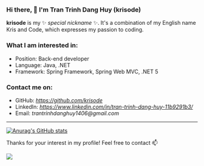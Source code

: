### Hi there, 👋 I'm Tran Trinh Dang Huy (krisode)
**krisode** is my ✨ _special nickname_ ✨. It's a combination of my English name Kris and Code, which expresses my passion to coding. 

### What I am interested in:
  * Position: Back-end developer
  * Language: Java, .NET
  * Framework: Spring Framework, Spring Web MVC, .NET 5

### Contact me on: 
  * GitHub: _https://github.com/krisode_
  * LinkedIn: _https://www.linkedin.com/in/tran-trinh-dang-huy-11b9291b3/_
  * Email: _trantrinhdanghuy1406@gmail.com_

------------------

[![Anurag's GitHub stats](https://github-readme-stats.vercel.app/api?username=krisode&show_icons=true&theme=tokyonight)](https://github.com/anuraghazra/github-readme-stats)

Thanks for your interest in my profile! Feel free to contact 📫

![](https://komarev.com/ghpvc/?username=krisode&color=blue&style=plastic)


<!--
**krisode/krisode** is a ✨ _special_ ✨ repository because its `README.md` (this file) appears on your GitHub profile.

Here are some ideas to get you started:

- 🔭 I’m currently working on ...
- 🌱 I’m currently learning ...
- 👯 I’m looking to collaborate on ...
- 🤔 I’m looking for help with ...
- 💬 Ask me about ...
- 📫 How to reach me: ...�
- 😄 Pronouns: ...
- ⚡ Fun fact: ...
-->
